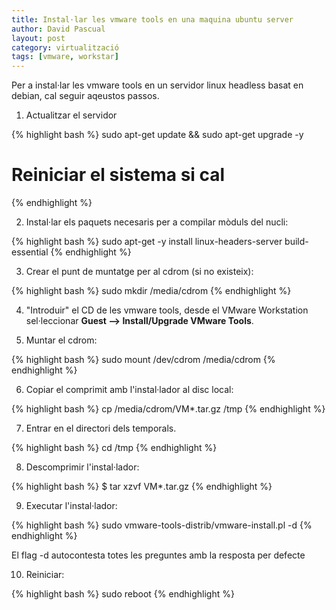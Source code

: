 ```yaml
---
title: Instal·lar les vmware tools en una maquina ubuntu server
author: David Pascual
layout: post
category: virtualització
tags: [vmware, workstar]
---
```


Per a instal·lar les vmware tools en un servidor linux headless basat en debian, cal seguir aqeustos passos.


1. Actualitzar el servidor

{% highlight bash %}
sudo apt-get update && sudo apt-get upgrade -y
# Reiniciar el sistema si cal
{% endhighlight %}

2. Instal·lar els paquets necesaris per a compilar mòduls del nucli:

{% highlight bash %}
sudo apt-get -y install linux-headers-server build-essential
{% endhighlight %}

3. Crear el punt de muntatge per al cdrom (si no existeix):

{% highlight bash %}
sudo mkdir /media/cdrom
{% endhighlight %}

4. "Introduir" el CD de les vmware tools, desde el VMware Workstation sel·leccionar **Guest --> Install/Upgrade VMware Tools**.

5. Muntar el cdrom:

{% highlight bash %}
sudo mount /dev/cdrom /media/cdrom
{% endhighlight %}

6. Copiar el comprimit amb l'instal·lador al disc local:

{% highlight bash %}
cp /media/cdrom/VM*.tar.gz /tmp
{% endhighlight %}

7. Entrar en el directori dels temporals.

{% highlight bash %}
cd /tmp
{% endhighlight %}

8. Descomprimir l'instal·lador:

{% highlight bash %}
$ tar xzvf VM*.tar.gz
{% endhighlight %}

9. Executar l'instal·lador:

{% highlight bash %}
sudo vmware-tools-distrib/vmware-install.pl -d
{% endhighlight %}

El flag -d autocontesta totes les preguntes amb la resposta per defecte

10. Reiniciar:

{% highlight bash %}
sudo reboot
{% endhighlight %}
